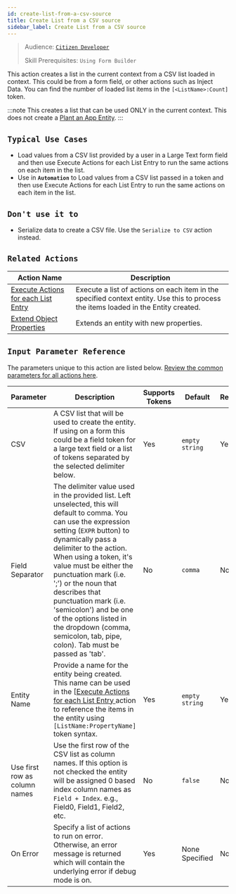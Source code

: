 ```yaml
---
id: create-list-from-a-csv-source
title: Create List from a CSV source
sidebar_label: Create List from a CSV source
---
```


> Audience: [`Citizen Developer`](/audience.md#citizen-developers)
>
> Skill Prerequisites: `Using Form Builder`

This action creates a list in the current context from a CSV list loaded in context. This could be from a form field, or other actions such as Inject Data. You can find the number of loaded list items in the `[<ListName>:Count]` token.

:::note
This creates a list that can be used ONLY in the current context. This does not create a [Plant an App Entity](/entities.md).
:::

## `Typical Use Cases`

- Load values from a CSV list provided by a user in a Large Text form field and then use Execute Actions for each List Entry to run the same actions on each item in the list.
- Use in **`Automation`** to Load values from a CSV list passed in a token and then use Execute Actions for each List Entry to run the same actions on each item in the list.

## `Don't use it to`

- Serialize data to create a CSV file. Use the `Serialize to CSV` action instead.

## `Related Actions`

| Action Name | Description |
| -- | -- |
| [Execute Actions for each List Entry ](/actions/execute-actions-for-each-list-entry.md)   | Execute a list of actions on each item in the specified context entity. Use this to process the items loaded in the Entity created. |
| [Extend Object Properties](/actions/extend-object-properties.md)   | Extends an entity with new properties. |

## `Input Parameter Reference`

The parameters unique to this action are listed below. [Review the common parameters for all actions here](/actions/common-parameters.md).

| Parameter| Description| Supports Tokens | Default| Required |
| -- | -- | -- | -- | -- |
| CSV | A CSV list that will be used to create the entity. If using on a form this could be a field token for a large text field or a list of tokens separated by the selected delimiter below. | Yes | `empty string` | Yes |
| Field Separator | The delimiter value used in the provided list. Left unselected, this will default to comma. You can use the expression setting (`EXPR` button) to dynamically pass a delimiter to the action. When using a token, it's value must be either the punctuation mark (i.e. ';') or the noun that describes that punctuation mark (i.e. 'semicolon') and be one of the options listed in the dropdown (comma, semicolon, tab, pipe, colon). Tab must be passed as 'tab'. | No | `comma` | No |
| Entity Name | Provide a name for the entity being created. This name can be used in the [[Execute Actions for each List Entry ](/actions/execute-actions-for-each-list-entry.md) action to reference the items in the entity using `[ListName:PropertyName]` token syntax. | Yes | `empty string` | Yes |
| Use first row as column names | Use the first row of the CSV list as column names. If this option is not checked the entity will be assigned 0 based index column names as `Field + Index`. e.g., Field0, Field1, Field2, etc. | No | `false` | No |
| On Error | Specify a list of actions to run on error. Otherwise, an error message is returned which will contain the underlying error if debug mode is on.  | Yes | None Specified | No |
